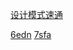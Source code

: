 [设计模式速通](https://www.bilibili.com/video/BV1cD4y127ps/?spm_id_from=333.788&vd_source=29954a52608497ee1a304ca105f8cb17)

[6edn](https://pan.baidu.com/share/init?surl=Y8OBA5HuSoglT4P-lzhpxg)
[7sfa](https://pan.baidu.com/share/init?surl=1kM3qsXqVU5GScYgzZwM0w&pwd=7sfa)

